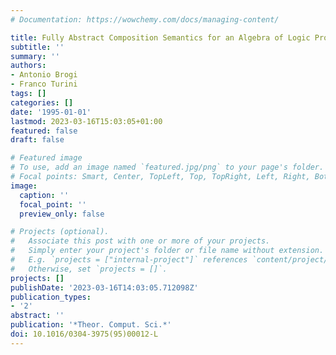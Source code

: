```yaml
---
# Documentation: https://wowchemy.com/docs/managing-content/

title: Fully Abstract Composition Semantics for an Algebra of Logic Programs
subtitle: ''
summary: ''
authors:
- Antonio Brogi
- Franco Turini
tags: []
categories: []
date: '1995-01-01'
lastmod: 2023-03-16T15:03:05+01:00
featured: false
draft: false

# Featured image
# To use, add an image named `featured.jpg/png` to your page's folder.
# Focal points: Smart, Center, TopLeft, Top, TopRight, Left, Right, BottomLeft, Bottom, BottomRight.
image:
  caption: ''
  focal_point: ''
  preview_only: false

# Projects (optional).
#   Associate this post with one or more of your projects.
#   Simply enter your project's folder or file name without extension.
#   E.g. `projects = ["internal-project"]` references `content/project/deep-learning/index.md`.
#   Otherwise, set `projects = []`.
projects: []
publishDate: '2023-03-16T14:03:05.712098Z'
publication_types:
- '2'
abstract: ''
publication: '*Theor. Comput. Sci.*'
doi: 10.1016/0304-3975(95)00012-L
---
```

